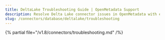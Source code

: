 ```yaml
---
title: DeltaLake Troubleshooting Guide | OpenMetadata Support
description: Resolve Delta Lake connector issues in OpenMetadata with expert troubleshooting guides, common error fixes, and step-by-step solutions for seamless integration.
slug: /connectors/database/deltalake/troubleshooting
---
```


{% partial file="/v1.8/connectors/troubleshooting.md" /%}
